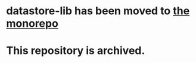 # datastore-lib has been moved to [the monorepo](https://github.com/NaturalCycles/js-libs/)

# This repository is archived.
